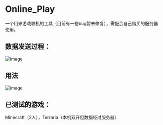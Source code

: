# Online_Play
一个用来游戏联机的工具（目前有一些bug暂未修复），需配合自己购买的服务器使用。<br>
## 数据发送过程：<br>
![image](https://user-images.githubusercontent.com/88890606/153234397-7a2cde08-b6b3-4b68-8f00-78a4605fc46e.png)
## 用法
![image](https://user-images.githubusercontent.com/88890606/153321304-f6a2de7c-1f6d-44c8-9d87-c2246c1b99a8.png)
## 已测试的游戏：
Minecraft（2人），Terraria（本机双开但数据经过服务器）
